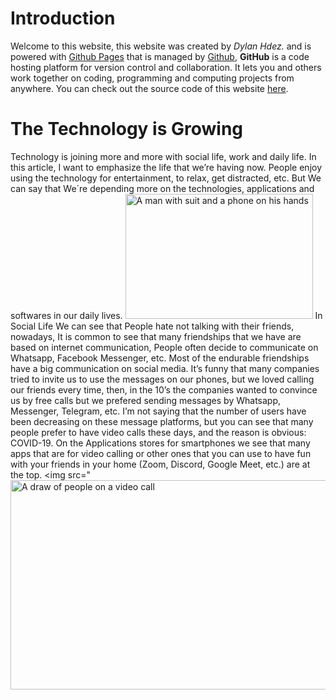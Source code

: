 # Introduction
Welcome to this website, this website was created by _Dylan Hdez._ and is powered with [Github Pages](https://pages.github.com/) that is managed by [Github](https://github.com/), **GitHub** is a code hosting platform for version control and collaboration. It lets you and others work together on coding, programming and computing projects from anywhere. You can check out the source code of this website [here](https://github.com/UltimateDystrom/The-Technology-is-Growing). 

# The Technology is Growing
Technology is joining more and more with social life, work and daily life. In this article, I want to emphasize the life that we’re having now. People enjoy using the technology for entertainment, to relax, get distracted, etc. But We can say that We´re depending more on the technologies, applications and softwares in our daily lives. 
<img src="https://itbrief.co.nz/uploads/story/2020/08/24/GettyImages-1215836494.jpg" alt="A man with suit and a phone on his hands" width="300" height="200">
In Social Life We can see that People hate not talking with their friends, nowadays, It is common to see that many friendships that we have are based on internet communication, People often decide to communicate on Whatsapp, Facebook Messenger, etc.
Most of the endurable friendships have a big communication on social media. It’s funny that many companies tried to invite us to use the messages on our phones, but we loved calling our friends every time, then, in the 10’s the companies wanted to convince us by free calls but we prefered sending messages by Whatsapp, Messenger, Telegram, etc. 
I’m not saying that the number of users have been decreasing on these message platforms, but you can see that many people prefer to have video calls these days, and the reason is obvious: COVID-19. On the Applications stores for smartphones we see that many apps that are for video calling or other ones that you can use to have fun with your friends in your home (Zoom, Discord, Google Meet, etc.) are at the top.
<img src="<img src="https://itbrief.co.nz/uploads/story/2020/08/24/GettyImages-1215836494.jpg" alt="A draw of people on a video call" width="600" height="335">

